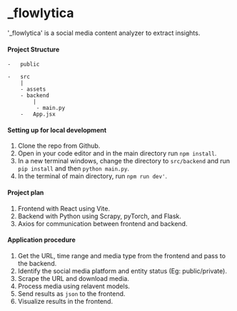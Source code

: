 # \_flowlytica

'\_flowlytica' is a social media content analyzer to extract insights.

#### Project Structure

```
-   public

-   src
    |
    - assets
    - backend
        |
         - main.py
    -   App.jsx
```

#### Setting up for local development

1. Clone the repo from Github.
2. Open in your code editor and in the main directory run `npm install`.
3. In a new terminal windows, change the directory to `src/backend` and run `pip install` and then `python main.py`.
4. In the terminal of main directory, run `npm run dev'`.

#### Project plan

1. Frontend with React using Vite.
2. Backend with Python using Scrapy, pyTorch, and Flask.
3. Axios for communication between frontend and backend.

#### Application procedure

1. Get the URL, time range and media type from the frontend and pass to the backend.
2. Identify the social media platform and entity status (Eg: public/private).
3. Scrape the URL and download media.
4. Process media using relavent models.
5. Send results as `json` to the frontend.
6. Visualize results in the frontend.
